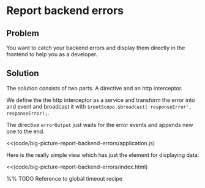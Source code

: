 # Report backend errors

## Problem

You want to catch your backend errors and display them directly in the frontend to help you as a developer.

## Solution

The solution consists of two parts. A directive and an http interceptor.

We define the the http interceptor as a service and transform the error into and event and broadcast it with `$rootScope.$broadcast('responseError', responseError);`.

The directive `errorOutput` just waits for the error events and appends new one to the end.

<<(code/big-picture-report-backend-errors/application.js)


Here is the really simple view which has just the element for displaying data:

<<(code/big-picture-report-backend-errors/index.html)



%% TODO Reference to global timeout recipe